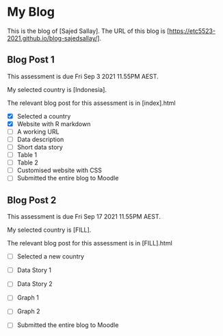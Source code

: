 # My Blog


This is the blog of [Sajed Sallay].
The URL of this blog is [https://etc5523-2021.github.io/blog-sajedsallay/].

## Blog Post 1

This assessment is due Fri Sep 3 2021 11.55PM AEST.

My selected country is [Indonesia].

The relevant blog post for this assessment is in [index].html

- [x] Selected a country
- [x] Website with R markdown 
- [ ] A working URL
- [ ] Data description
- [ ] Short data story
- [ ] Table 1
- [ ] Table 2
- [ ] Customised website with CSS
- [ ] Submitted the entire blog to Moodle

## Blog Post 2

This assessment is due Fri Sep 17 2021 11.55PM AEST.

My selected country is [FILL].

The relevant blog post for this assessment is in [FILL].html

- [ ] Selected a new country
- [ ] Data Story 1
- [ ] Data Story 2
- [ ] Graph 1
- [ ] Graph 2
- [ ] Submitted the entire blog to Moodle


